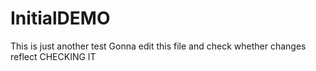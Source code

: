 # InitialDEMO
This is just another test
Gonna edit this file and check whether changes reflect 
CHECKING IT
